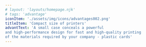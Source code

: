 ```yaml
---
# layout: 'layouts/homepage.njk'
# tags: 'advantage'
iconItem: './assets/img/icons/advantages002.png'
titleItem: 'Compact size of printers'
advantText: 'A small case conceals a powerful
and high-performance design for fast and high-quality printing
of the materials required by your company - plastic cards'
---
```

